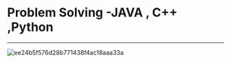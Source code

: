 
# Problem Solving -JAVA , C++ ,Python

* * *

![ee24b5f576d28b771438f4ac18aaa33a](https://github.com/whdljoy/ps_study/assets/37110949/8943d4ef-98a2-46a6-86fb-da0c9f1fb3cb)

